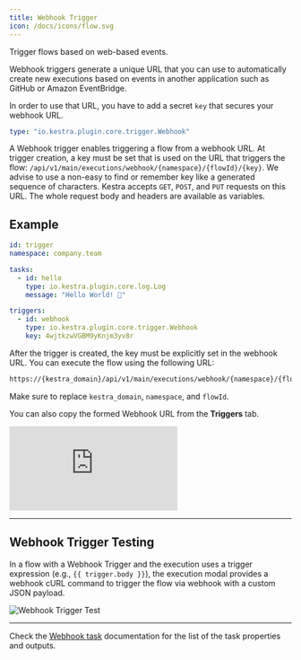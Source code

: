 ```yaml
---
title: Webhook Trigger
icon: /docs/icons/flow.svg
---
```


Trigger flows based on web-based events.

Webhook triggers generate a unique URL that you can use to automatically create new executions based on events in another application such as GitHub or Amazon EventBridge.

In order to use that URL, you have to add a secret `key` that secures your webhook URL.


```yaml
type: "io.kestra.plugin.core.trigger.Webhook"
```

A Webhook trigger enables triggering a flow from a webhook URL.
At trigger creation, a key must be set that is used on the URL that triggers the flow: `/api/v1/main/executions/webhook/{namespace}/{flowId}/{key}`. We advise to use a non-easy to find or remember key like a generated sequence of characters. Kestra accepts `GET`, `POST`, and `PUT` requests on this URL. The whole request body and headers are available as variables.

## Example

```yaml
id: trigger
namespace: company.team

tasks:
  - id: hello
    type: io.kestra.plugin.core.log.Log
    message: "Hello World! 🚀"

triggers:
  - id: webhook
    type: io.kestra.plugin.core.trigger.Webhook
    key: 4wjtkzwVGBM9yKnjm3yv8r
```

After the trigger is created, the key must be explicitly set in the webhook URL. You can execute the flow using the following URL:

```bash
https://{kestra_domain}/api/v1/main/executions/webhook/{namespace}/{flowId}/4wjtkzwVGBM9yKnjm3yv8r
```

Make sure to replace `kestra_domain`, `namespace`, and `flowId`.

You can also copy the formed Webhook URL from the **Triggers** tab.

<div class="video-container">
  <iframe src="https://www.youtube.com/embed/4-KrkkgSeic?si=Ujl09_9Pv5x64YaF" title="YouTube video player" frameborder="0" allow="accelerometer; autoplay; clipboard-write; encrypted-media; gyroscope; picture-in-picture; web-share" referrerpolicy="strict-origin-when-cross-origin" allowfullscreen></iframe>
</div>

---

## Webhook Trigger Testing

In a flow with a Webhook Trigger and the execution uses a trigger expression (e.g., `{{ trigger.body }}`), the execution modal provides a webhook cURL command to trigger the flow via webhook with a custom JSON payload.

![Webhook Trigger Test](/docs/workflow-components/triggers/webhook-trigger-test.png)

---

Check the [Webhook task](/plugins/core/triggers/io.kestra.plugin.core.trigger.Webhook) documentation for the list of the task properties and outputs.
